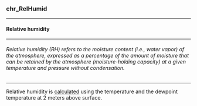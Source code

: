 ### chr_RelHumid



------
#### Relative humidity



------
###### Relative humidity (RH) refers to the moisture content (i.e., water vapor) of the atmosphere, expressed as a percentage of the amount of moisture that can be retained by the atmosphere (moisture-holding capacity) at a given temperature and pressure without condensation.



------
Relative humidity is [calculated](https://en.wikipedia.org/wiki/Dew_point) using the temperature and the dewpoint temperature at 2 meters above surface.